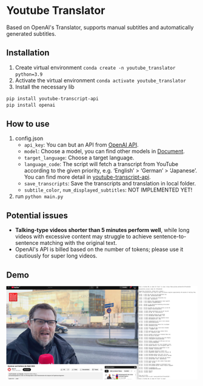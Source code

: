 # Youtube Translator
Based on OpenAI's Translator, supports manual subtitles and automatically generated subtitles.

## Installation

1. Create virtual environment `conda create -n youtube_translator python=3.9`
2. Activate the virtual environment `conda activate youtube_translator`
3. Install the necessary lib

```markdown
pip install youtube-transcript-api
pip install openai
```

## How to use

1. config.json
    - `api_key`: You can but an API from [OpenAI API](https://platform.openai.com/api-keys).
    - `model`: Choose a model, you can find other models in [Document](https://platform.openai.com/docs/models#current-model-aliases).
    - `target_language`: Choose a target language.
    - `language_code`: The script will fetch a transcript from YouTube according to the given priority, e.g. ‘English’ > ‘German’ > ‘Japanese’. You can find more detail in [youtube-transcript-api](https://github.com/jdepoix/youtube-transcript-api).
    - `save_transcripts`: Save the transcripts and translation in local folder.
    - `subtile_color`, `num_displayed_subtitles`: NOT IMPLEMENTED YET!
2. run `python main.py`

## Potential issues

- **Talking-type videos shorter than 5 minutes perform well**, while long videos with excessive content may struggle to achieve sentence-to-sentence matching with the original text.
- OpenAI's API is billed based on the number of tokens; please use it cautiously for super long videos.

## Demo
![Demonstration](/images/demo.jpg)